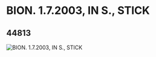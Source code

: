 # BION. 1.7.2003, IN S., STICK
## 44813
![BION. 1.7.2003, IN S., STICK](https://lc-www-live-s.legocdn.com/media/bricks/5/2/4195028.jpg)